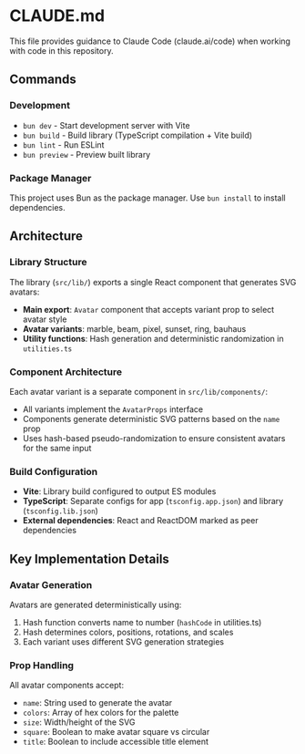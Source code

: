 # CLAUDE.md

This file provides guidance to Claude Code (claude.ai/code) when working with code in this repository.

## Commands

### Development
- `bun dev` - Start development server with Vite
- `bun build` - Build library (TypeScript compilation + Vite build)
- `bun lint` - Run ESLint
- `bun preview` - Preview built library

### Package Manager
This project uses Bun as the package manager. Use `bun install` to install dependencies.

## Architecture

### Library Structure
The library (`src/lib/`) exports a single React component that generates SVG avatars:
- **Main export**: `Avatar` component that accepts variant prop to select avatar style
- **Avatar variants**: marble, beam, pixel, sunset, ring, bauhaus
- **Utility functions**: Hash generation and deterministic randomization in `utilities.ts`

### Component Architecture
Each avatar variant is a separate component in `src/lib/components/`:
- All variants implement the `AvatarProps` interface
- Components generate deterministic SVG patterns based on the `name` prop
- Uses hash-based pseudo-randomization to ensure consistent avatars for the same input

### Build Configuration
- **Vite**: Library build configured to output ES modules
- **TypeScript**: Separate configs for app (`tsconfig.app.json`) and library (`tsconfig.lib.json`)
- **External dependencies**: React and ReactDOM marked as peer dependencies

## Key Implementation Details

### Avatar Generation
Avatars are generated deterministically using:
1. Hash function converts name to number (`hashCode` in utilities.ts)
2. Hash determines colors, positions, rotations, and scales
3. Each variant uses different SVG generation strategies

### Prop Handling
All avatar components accept:
- `name`: String used to generate the avatar
- `colors`: Array of hex colors for the palette
- `size`: Width/height of the SVG
- `square`: Boolean to make avatar square vs circular
- `title`: Boolean to include accessible title element